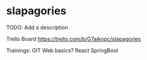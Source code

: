 # slapagories
TODO: Add a description

Trello Board
https://trello.com/b/G7aiknpc/slapagories

Trainings:
GIT
Web basics?
React
SpringBoot
